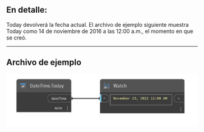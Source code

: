 ## En detalle:
Today devolverá la fecha actual. El archivo de ejemplo siguiente muestra Today como 14 de noviembre de 2016 a las 12:00 a.m., el momento en que se creó.
___
## Archivo de ejemplo

![Today](./DSCore.DateTime.Today_img.jpg)

